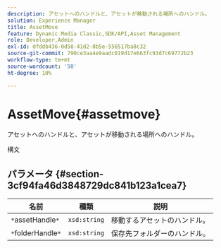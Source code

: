 ```yaml
---
description: アセットへのハンドルと、アセットが移動される場所へのハンドル。
solution: Experience Manager
title: AssetMove
feature: Dynamic Media Classic,SDK/API,Asset Management
role: Developer,Admin
exl-id: dfddb436-0d58-41d2-8b5e-556517ba0c32
source-git-commit: 790ce3aa4e9aadc019d17e663fc93d7c69772b23
workflow-type: tm+mt
source-wordcount: '50'
ht-degree: 10%

---
```


# AssetMove{#assetmove}

アセットへのハンドルと、アセットが移動される場所へのハンドル。

構文

## パラメータ {#section-3cf94fa46d3848729dc841b123a1cea7}

| 名前 | 種類 | 説明 |
|---|---|---|
| `*`assetHandle`*` | `xsd:string` | 移動するアセットのハンドル。 |
| `*`folderHandle`*` | `xsd:string` | 保存先フォルダーのハンドル。 |

